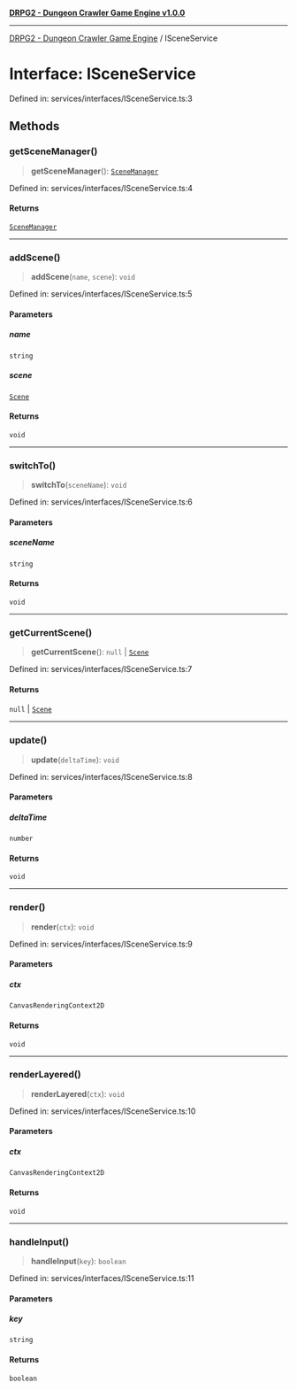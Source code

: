 [**DRPG2 - Dungeon Crawler Game Engine v1.0.0**](../README.md)

***

[DRPG2 - Dungeon Crawler Game Engine](../globals.md) / ISceneService

# Interface: ISceneService

Defined in: services/interfaces/ISceneService.ts:3

## Methods

### getSceneManager()

> **getSceneManager**(): [`SceneManager`](../classes/SceneManager.md)

Defined in: services/interfaces/ISceneService.ts:4

#### Returns

[`SceneManager`](../classes/SceneManager.md)

***

### addScene()

> **addScene**(`name`, `scene`): `void`

Defined in: services/interfaces/ISceneService.ts:5

#### Parameters

##### name

`string`

##### scene

[`Scene`](../classes/Scene.md)

#### Returns

`void`

***

### switchTo()

> **switchTo**(`sceneName`): `void`

Defined in: services/interfaces/ISceneService.ts:6

#### Parameters

##### sceneName

`string`

#### Returns

`void`

***

### getCurrentScene()

> **getCurrentScene**(): `null` \| [`Scene`](../classes/Scene.md)

Defined in: services/interfaces/ISceneService.ts:7

#### Returns

`null` \| [`Scene`](../classes/Scene.md)

***

### update()

> **update**(`deltaTime`): `void`

Defined in: services/interfaces/ISceneService.ts:8

#### Parameters

##### deltaTime

`number`

#### Returns

`void`

***

### render()

> **render**(`ctx`): `void`

Defined in: services/interfaces/ISceneService.ts:9

#### Parameters

##### ctx

`CanvasRenderingContext2D`

#### Returns

`void`

***

### renderLayered()

> **renderLayered**(`ctx`): `void`

Defined in: services/interfaces/ISceneService.ts:10

#### Parameters

##### ctx

`CanvasRenderingContext2D`

#### Returns

`void`

***

### handleInput()

> **handleInput**(`key`): `boolean`

Defined in: services/interfaces/ISceneService.ts:11

#### Parameters

##### key

`string`

#### Returns

`boolean`
